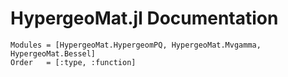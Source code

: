 # HypergeoMat.jl Documentation

```@autodocs
Modules = [HypergeoMat.HypergeomPQ, HypergeoMat.Mvgamma, HypergeoMat.Bessel]
Order   = [:type, :function]
```
